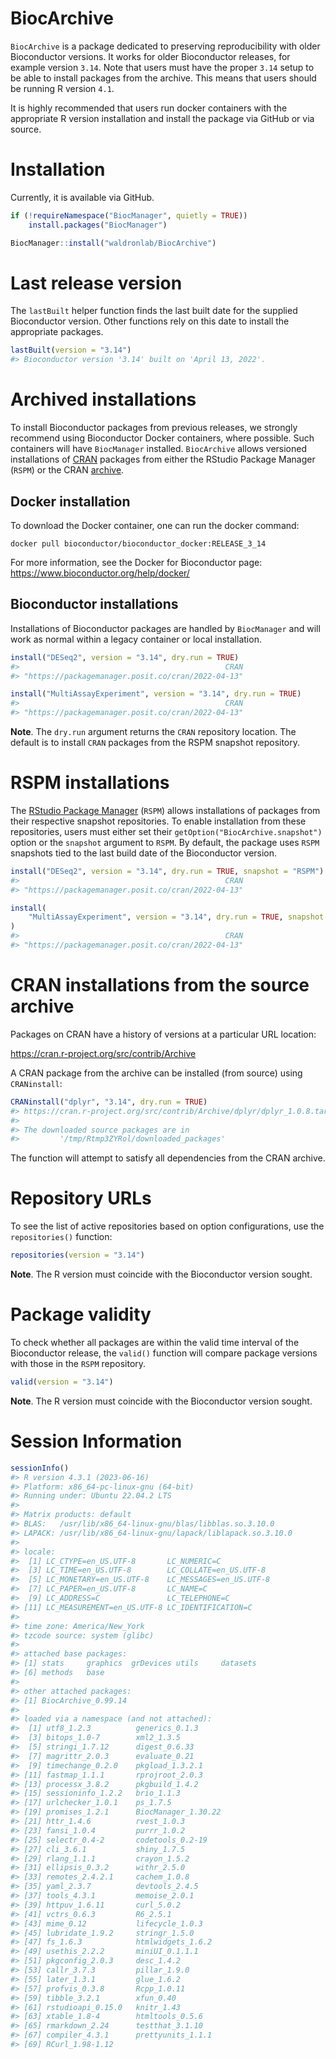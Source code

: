 
# BiocArchive

`BiocArchive` is a package dedicated to preserving reproducibility with
older Bioconductor versions. It works for older Bioconductor releases,
for example version `3.14`. Note that users must have the proper `3.14`
setup to be able to install packages from the archive. This means that
users should be running R version `4.1`.

It is highly recommended that users run docker containers with the
appropriate R version installation and install the package via GitHub or
via source.

# Installation

Currently, it is available via GitHub.

``` r
if (!requireNamespace("BiocManager", quietly = TRUE))
    install.packages("BiocManager")

BiocManager::install("waldronlab/BiocArchive")
```

# Last release version

The `lastBuilt` helper function finds the last built date for the
supplied Bioconductor version. Other functions rely on this date to
install the appropriate packages.

``` r
lastBuilt(version = "3.14")
#> Bioconductor version '3.14' built on 'April 13, 2022'.
```

# Archived installations

To install Bioconductor packages from previous releases, we strongly
recommend using Bioconductor Docker containers, where possible. Such
containers will have `BiocManager` installed. `BiocArchive` allows
versioned installations of [CRAN](https://cran.r-project.org/) packages
from either the RStudio Package Manager (`RSPM`) or the CRAN
[archive](https://cran.r-project.org/src/contrib/Archive/).

## Docker installation

To download the Docker container, one can run the docker command:

    docker pull bioconductor/bioconductor_docker:RELEASE_3_14

For more information, see the Docker for Bioconductor page:
<https://www.bioconductor.org/help/docker/>

## Bioconductor installations

Installations of Bioconductor packages are handled by `BiocManager` and
will work as normal within a legacy container or local installation.

``` r
install("DESeq2", version = "3.14", dry.run = TRUE)
#>                                              CRAN 
#> "https://packagemanager.posit.co/cran/2022-04-13"

install("MultiAssayExperiment", version = "3.14", dry.run = TRUE)
#>                                              CRAN 
#> "https://packagemanager.posit.co/cran/2022-04-13"
```

**Note**. The `dry.run` argument returns the `CRAN` repository location.
The default is to install `CRAN` packages from the RSPM snapshot
repository.

# RSPM installations

The [RStudio Package
Manager](https://packagemanager.rstudio.com/client/) (`RSPM`) allows
installations of packages from their respective snapshot repositories.
To enable installation from these repositories, users must either set
their `getOption("BiocArchive.snapshot")` option or the `snapshot`
argument to `RSPM`. By default, the package uses `RSPM` snapshots tied
to the last build date of the Bioconductor version.

``` r
install("DESeq2", version = "3.14", dry.run = TRUE, snapshot = "RSPM")
#>                                              CRAN 
#> "https://packagemanager.posit.co/cran/2022-04-13"

install(
    "MultiAssayExperiment", version = "3.14", dry.run = TRUE, snapshot = "RSPM"
)
#>                                              CRAN 
#> "https://packagemanager.posit.co/cran/2022-04-13"
```

# CRAN installations from the source archive

Packages on CRAN have a history of versions at a particular URL
location:

<https://cran.r-project.org/src/contrib/Archive>

A CRAN package from the archive can be installed (from source) using
`CRANinstall`:

``` r
CRANinstall("dplyr", "3.14", dry.run = TRUE)
#> https://cran.r-project.org/src/contrib/Archive/dplyr/dplyr_1.0.8.tar.gz
#> 
#> The downloaded source packages are in
#>         '/tmp/Rtmp3ZYRol/downloaded_packages'
```

The function will attempt to satisfy all dependencies from the CRAN
archive.

# Repository URLs

To see the list of active repositories based on option configurations,
use the `repositories()` function:

``` r
repositories(version = "3.14")
```

**Note**. The R version must coincide with the Bioconductor version
sought.

# Package validity

To check whether all packages are within the valid time interval of the
Bioconductor release, the `valid()` function will compare package
versions with those in the `RSPM` repository.

``` r
valid(version = "3.14")
```

**Note**. The R version must coincide with the Bioconductor version
sought.

# Session Information

``` r
sessionInfo()
#> R version 4.3.1 (2023-06-16)
#> Platform: x86_64-pc-linux-gnu (64-bit)
#> Running under: Ubuntu 22.04.2 LTS
#> 
#> Matrix products: default
#> BLAS:   /usr/lib/x86_64-linux-gnu/blas/libblas.so.3.10.0 
#> LAPACK: /usr/lib/x86_64-linux-gnu/lapack/liblapack.so.3.10.0
#> 
#> locale:
#>  [1] LC_CTYPE=en_US.UTF-8       LC_NUMERIC=C              
#>  [3] LC_TIME=en_US.UTF-8        LC_COLLATE=en_US.UTF-8    
#>  [5] LC_MONETARY=en_US.UTF-8    LC_MESSAGES=en_US.UTF-8   
#>  [7] LC_PAPER=en_US.UTF-8       LC_NAME=C                 
#>  [9] LC_ADDRESS=C               LC_TELEPHONE=C            
#> [11] LC_MEASUREMENT=en_US.UTF-8 LC_IDENTIFICATION=C       
#> 
#> time zone: America/New_York
#> tzcode source: system (glibc)
#> 
#> attached base packages:
#> [1] stats     graphics  grDevices utils     datasets 
#> [6] methods   base     
#> 
#> other attached packages:
#> [1] BiocArchive_0.99.14
#> 
#> loaded via a namespace (and not attached):
#>  [1] utf8_1.2.3          generics_0.1.3     
#>  [3] bitops_1.0-7        xml2_1.3.5         
#>  [5] stringi_1.7.12      digest_0.6.33      
#>  [7] magrittr_2.0.3      evaluate_0.21      
#>  [9] timechange_0.2.0    pkgload_1.3.2.1    
#> [11] fastmap_1.1.1       rprojroot_2.0.3    
#> [13] processx_3.8.2      pkgbuild_1.4.2     
#> [15] sessioninfo_1.2.2   brio_1.1.3         
#> [17] urlchecker_1.0.1    ps_1.7.5           
#> [19] promises_1.2.1      BiocManager_1.30.22
#> [21] httr_1.4.6          rvest_1.0.3        
#> [23] fansi_1.0.4         purrr_1.0.2        
#> [25] selectr_0.4-2       codetools_0.2-19   
#> [27] cli_3.6.1           shiny_1.7.5        
#> [29] rlang_1.1.1         crayon_1.5.2       
#> [31] ellipsis_0.3.2      withr_2.5.0        
#> [33] remotes_2.4.2.1     cachem_1.0.8       
#> [35] yaml_2.3.7          devtools_2.4.5     
#> [37] tools_4.3.1         memoise_2.0.1      
#> [39] httpuv_1.6.11       curl_5.0.2         
#> [41] vctrs_0.6.3         R6_2.5.1           
#> [43] mime_0.12           lifecycle_1.0.3    
#> [45] lubridate_1.9.2     stringr_1.5.0      
#> [47] fs_1.6.3            htmlwidgets_1.6.2  
#> [49] usethis_2.2.2       miniUI_0.1.1.1     
#> [51] pkgconfig_2.0.3     desc_1.4.2         
#> [53] callr_3.7.3         pillar_1.9.0       
#> [55] later_1.3.1         glue_1.6.2         
#> [57] profvis_0.3.8       Rcpp_1.0.11        
#> [59] tibble_3.2.1        xfun_0.40          
#> [61] rstudioapi_0.15.0   knitr_1.43         
#> [63] xtable_1.8-4        htmltools_0.5.6    
#> [65] rmarkdown_2.24      testthat_3.1.10    
#> [67] compiler_4.3.1      prettyunits_1.1.1  
#> [69] RCurl_1.98-1.12
```
